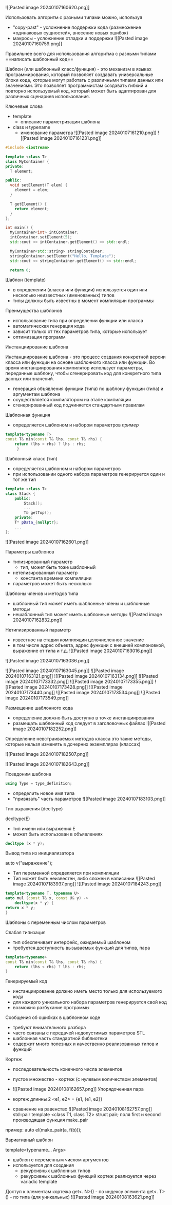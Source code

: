 ![[Pasted image 20240107160620.png]]

Использовать алгоритм с разными типами можно, используя
- "copy-past" - усложнение поддержки кода (размножение «одинаковых сущностей», внесение новых ошибок)
- макросы - усложнение отладки и поддержки
![[Pasted image 20240107160759.png]]

Правильнее всего для использования алгоритма с разными типами ==написать шаблонный код==

Шаблон (или шаблонный класс/функция) - это механизм в языках программирования, который позволяет создавать универсальные блоки кода, которые могут работать с различными типами данных или значениями. Это позволяет программистам создавать гибкий и повторно используемый код, который может быть адаптирован для различных сценариев использования.

Ключевые слова

- template
  - описание параметризации шаблона
- class и typename
  - именование параметра
![[Pasted image 20240107161210.png]]
![[Pasted image 20240107161231.png]]

```cpp
#include <iostream>

template <class T>
class MyContainer {
private:
  T element;

public:
  void setElement(T elem) {
    element = elem;
  }

  T getElement() {
    return element;
  }
};

int main() {
  MyContainer<int> intContainer;
  intContainer.setElement(5);
  std::cout << intContainer.getElement() << std::endl;

  MyContainer<std::string> stringContainer;
  stringContainer.setElement("Hello, Template");
  std::cout << stringContainer.getElement() << std::endl;

  return 0;
```

Шаблон (template)

- в определении (класса или функции) используется один или несколько неизвестных (именованных) типов
- типы должны быть известны в момент компиляции программы

Преимущества шаблонов

- использование типа при определении функции или класса
- автоматическая генерация кода
- зависит только от тех параметров типа, которые использует
- оптимизация программ

Инстанциирование шаблона

Инстанциирование шаблона - это процесс создания конкретной версии класса или функции на основе шаблонного класса или функции. Во время инстанциирования компилятор использует параметры, переданные шаблону, чтобы сгенерировать код для конкретного типа данных или значений.

- генерация объявления функции (типа) по шаблону функции (типа) и аргументам шаблона
- осуществляется компилятором на этапе компиляции
- сгенерированный код подчиняется стандартным правилам

Шаблонная функция

- определяется шаблоном и набором параметров
*пример*
```cpp
template<typename T>
const T& min(const T& lhs, const T& rhs) {
	return (lhs < rhs) ? lhs : rhs;
	 }
```

Шаблонный класс (тип)

- определяется шаблоном и набором параметров
- при использовании одного набора параметров генерируется один и тот же тип
```cpp
template <class T>
class Stack {
	public:
		Stack();
		...
		T& getTop();
	private:
	T* pData_{nullptr};
	...
};
```

![[Pasted image 20240107162601.png]]

Параметры шаблонов

- типизированный параметр
  - тип, может быть тоже шаблонный
- нетепизированный параметр
  - константа времени компиляции
- параметров может быть несколько 

Шаблоны членов и методов типа

- шаблонный тип может иметь шаблонные члены и шаблонные методы
- нешаблонный тип может иметь шаблонные методы
![[Pasted image 20240107162832.png]]

Нетипизированный параметр

- известное на стадии компиляции целочисленное значение
- в том числе адрес объекта, адрес функции с внешней компоновкой, выражение от типа и т.д.
![[Pasted image 20240107163016.png]]

![[Pasted image 20240107163036.png]]

![[Pasted image 20240107163045.png]]
![[Pasted image 20240107163121.png]]
![[Pasted image 20240107163134.png]]
![[Pasted image 20240107173332.png]]
![[Pasted image 20240107173355.png]]
![[Pasted image 20240107173428.png]]
![[Pasted image 20240107173440.png]]
![[Pasted image 20240107173534.png]]
![[Pasted image 20240107173549.png]]

Размещение шаблонного кода
- определение должно быть доступно в точке инстанциирования
- размещать шаблонный код следует в заголовочных файлах
![[Pasted image 20240107182252.png]]

Определение невстраиваемых методов класса 
это такие методы, которые нельзя изменять в дочерних экземплярах (классах)

![[Pasted image 20240107182507.png]]

![[Pasted image 20240107182643.png]]

Псевдоним шаблона
```cpp
using Type = type_definition;
```
- определить новое имя типа
- "привязать" часть параметров
![[Pasted image 20240107183103.png]]

Тип выражения (decltype)

decltype(E)
- тип имени или выражения E
- может быть использован в объявлениях
```cpp
decltype (x * y);
```

Вывод типа из инициализатора

auto v("выражение");
- Тип переменной определяется при компиляции
- Тип может быть неизвестен, либо сложен в написании
![[Pasted image 20240107183937.png]]
![[Pasted image 20240107184243.png]]

```cpp
template<typename T, typename U>
auto mul (const T& x, const U& y) ->
	decltype(x * y) {
return x * y;	
}
```
Шаблоны с переменным числом параметров 

Слабая типизация
- тип обеспечивает интерфейс, ожидаемый шаблоном
- требуется доступность вызываемых функций для типов, пара
```cpp
template<typename>
const T& min(const T& lhs, const T& rhs) {
	return (lhs < rhs) ? lhs : rhs;
}
```

Генерируемый код

- инстанциирование должно иметь место только для используемого кода
- для каждого уникального набора параметров генерируется свой код
- возможно разбухание программы

Сообщения об ошибках в шаблонном коде

- требуют внимательного разбора
- часто связаны с передачей недопустимых параметров
STL
- шаблонная часть стандартной библиотеки
- содержит много полезных и качественно реализованных типов и функций


Кортеж
- последовательность конечного числа элементов
- пустое множество - кортеж (с нулевым количеством элементов)
- ![[Pasted image 20240108162657.png]]
Упорядоченная пара

- кортеж длинны 2
<e1, e2> = {e1, {e1, e2}}

- сравнение на равенство 
![[Pasted image 20240108162757.png]]
std::pair 
template <class T1, class T2>
struct pair;
поля first и second
производящая функция make_pair

пример: 
auto el(make_pair(a, f(b)));

Вариативный шаблон

template<typename... Args>

- шаблон с переменным числом аргументов
- используется для создания
  - рекурсивных шаблонных типов
  - рекурсивных шаблонных функций
кортеж реализуется через variadic template

Доступ к элементам кортежа
get<. N>() - по индексу элемента
get<. T>() - по типа (для уникальных)
![[Pasted image 20240108163621.png]]